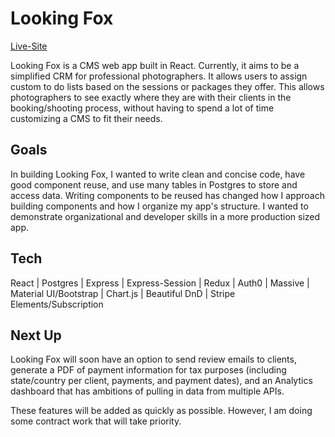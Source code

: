 # Looking Fox
[Live-Site](https://www.lookingfox.com)

Looking Fox is a CMS web app built in React. Currently, it aims to be a simplified CRM for professional photographers. It allows users to assign custom to do lists based on the sessions or packages they offer. This allows photographers to see exactly where they are with their clients in the booking/shooting process, without having to spend a lot of time customizing a CMS to fit their needs. 

## Goals

In building Looking Fox, I wanted to write clean and concise code, have good component reuse, and use many tables in Postgres to store and access data. Writing components to be reused has changed how I approach building components and how I organize my app's structure. I wanted to demonstrate organizational and developer skills in a more production sized app.


## Tech

React | Postgres | Express | Express-Session | Redux | Auth0 | Massive | Material UI/Bootstrap | Chart.js | Beautiful DnD | Stripe Elements/Subscription


## Next Up
Looking Fox will soon have an option to send review emails to clients, generate a PDF of payment information for tax purposes (including state/country per client, payments, and payment dates), and an Analytics dashboard that has ambitions of pulling in data from multiple APIs.

These features will be added as quickly as possible. However, I am doing some contract work that will take priority. 

